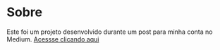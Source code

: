 # Sobre

Este foi um projeto desenvolvido durante um post para minha conta no Medium.
[Acessse clicando aqui](https://hey-feres.medium.com/configurando-um-app-react-com-next-typescript-redux-e-atomize-8c885d04df6a)
